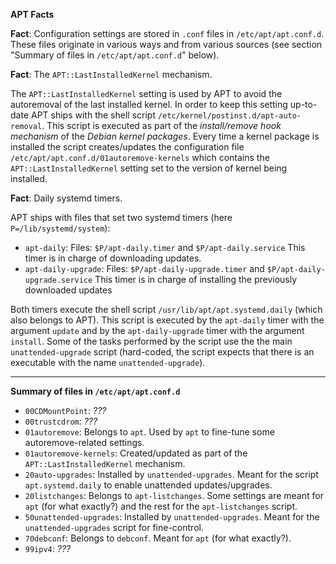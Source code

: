 **APT Facts**

**Fact**: Configuration settings are stored in `.conf` files in `/etc/apt/apt.conf.d`. These files originate in various ways and from various sources (see section "Summary of files in `/etc/apt/apt.conf.d`" below).

**Fact**: The `APT::LastInstalledKernel` mechanism.

The `APT::LastInstalledKernel` setting is used by APT to avoid the autoremoval of the last installed kernel. In order to keep this setting up-to-date APT ships with the shell script `/etc/kernel/postinst.d/apt-auto-removal`. This script is executed as part of the _install/remove hook mechanism_ of the _Debian kernel packages_. Every time a kernel package is installed the script creates/updates the configuration file `/etc/apt/apt.conf.d/01autoremove-kernels` which contains the `APT::LastInstalledKernel` setting set to the version of kernel being installed.

**Fact**: Daily systemd timers.

APT ships with files that set two systemd timers (here `P=/lib/systemd/system`):

- `apt-daily`:
	Files: `$P/apt-daily.timer` and `$P/apt-daily.service`
	This timer is in charge of downloading updates.
- `apt-daily-upgrade`:
	Files: `$P/apt-daily-upgrade.timer` and `$P/apt-daily-upgrade.service`
	This timer is in charge of installing the previously downloaded updates

Both timers execute the shell script `/usr/lib/apt/apt.systemd.daily` (which also belongs to APT). This script is executed by the `apt-daily` timer with the argument `update` and by the `apt-daily-upgrade` timer with the argument `install`. Some of the tasks performed by the script use the the main `unattended-upgrade` script (hard-coded, the script expects that there is an executable with the name `unattended-upgrade`).

---

**Summary of files in `/etc/apt/apt.conf.d`**

- `00CDMountPoint`: _???_
- `00trustcdrom`: _???_
- `01autoremove`: Belongs to `apt`. Used by `apt` to fine-tune some autoremove-related settings.
- `01autoremove-kernels`: Created/updated as part of the `APT::LastInstalledKernel` mechanism.
- `20auto-upgrades`: Installed by `unattended-upgrades`. Meant for the script `apt.systemd.daily` to enable unattended updates/upgrades.
- `20listchanges`: Belongs to `apt-listchanges`. Some settings are meant for `apt` (for what exactly?) and the rest for the `apt-listchanges` script.
- `50unattended-upgrades`: Installed by `unattended-upgrades`. Meant for the `unattended-upgrades` script for fine-control.
- `70debconf`: Belongs to `debconf`. Meant for `apt` (for what exactly?).
- `99ipv4`: _???_